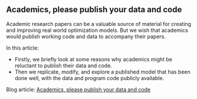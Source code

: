 ## Academics, please publish your data and code
Academic research papers can be a valuable source of material for creating and improving real world optimization models. But we wish that academics would publish working code and data to accompany their papers.

In this article:
- Firstly, we briefly look at some reasons why academics might be reluctant to publish their data and code.
- Then we replicate, modify, and explore a published model that has been done well, with the data and program code publicly available.

Blog article: [Academics, please publish your data and code](https://www.solvermax.com/blog/academics-please-publish-your-data-and-code)
